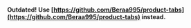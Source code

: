 #### Outdated! Use [https://github.com/Beraa995/product-tabs](https://github.com/Beraa995/product-tabs) instead.
